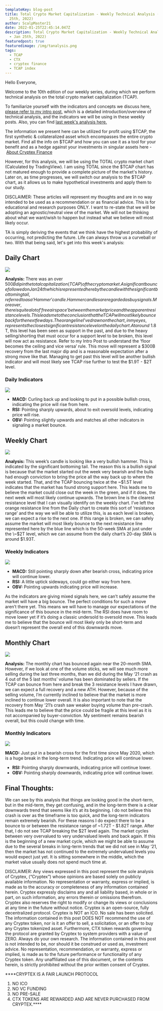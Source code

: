 ```yaml
---
templateKey: blog-post
title: Total Crypto Market Capitalization - Weekly Technical Analysis (#10 - Jan
  25th, 2022)
author: ScalpMaster21
date: 2022-01-25T22:45:14.047Z
description: Total Crypto Market Capitalization - Weekly Technical Analysis (#10
  - Jan 25th, 2022)
featuredpost: true
featuredimage: /img/tanalysis.png
tags:
  - TCAP
  - CTX
  - cryptex finance
  - TCAP index
---
```

Hello Everyone,

Welcome to the 10th edition of our weekly series, during which we perform technical analysis on the total crypto market capitalization (TCAP).

To familiarize yourself with the indicators and concepts we discuss here, [please refer to my intro post](https://cryptex.finance/blog/2021-10-09-tcap-technical-analysis-intro-post/), which is a detailed introduction/overview of technical analysis, and the indicators we will be using in these weekly posts. Also, you can find [last week's analysis here.](https://cryptex.finance/blog/2022-01-10-total-crypto-market-capitalization-weekly-technical-analysis-8-jan-9th-2022/)

The information we present here can be utilized for profit using $TCAP, the first synthetic & collateralized asset which encompasses the entire crypto market. Find all the info on $TCAP and how you can use it as a tool for your benefit and as a hedge against your investments in singular assets here - [About Cryptex Finance](https://cryptex.finance/#about)

However, for this analysis, we will be using the TOTAL crypto market chart (Calculated by TradingView). I am using TOTAL since the $TCAP chart has not matured enough to provide a complete picture of the market's history. Later on, as time progresses, we will switch our analysis to the $TCAP chart, as it allows us to make hypothetical investments and apply them to our study.

DISCLAIMER: These articles will represent my thoughts and are in no way intended to be used as a recommendation or as financial advice. This is for educational and research purposes ONLY. I want to re-state that we will be adopting an agnostic/neutral view of the market. We will not be thinking about what we want/wish to happen but instead what we believe will most likely occur.

TA is simply deriving the events that we think have the highest probability of occurring, not predicting the future. Life can always throw us a curveball or two. With that being said, let's get into this week's analysis:

## Daily Chart

![](/img/daily-chart-1-26-copy.png)

**Analysis:** There was an over $500B dip in the total capitalization (TCAP) of the crypto market. A significant bounce followed on Jan 24th which is represented here by the candle with the significant bottoming tail, referred to as a ‘Hammer’ candle. Hammer candles are regarded as buy signals. Moreover, there is quite a lot of ‘free airspace’ between the market price and the apparent resistance levels. This leads me to the conclusion that the TCAP will most likely bounce back for the next few days. The orange line I’ve drawn on the chart, in my eyes, represents the closest significant resistance level on the daily chart. At around ~$1.8T, this level has been seen as support in the past, and due to the heavy selling/shorting that must occur for a support level to be broken, this level will now act as resistance. Refer to my Intro Post to understand the ‘floor becomes the ceiling and vice versa’ rule. This move will represent a $300B recovery from the last major dip and is a reasonable expectation after a strong move like that. Managing to get past this level will be another bullish indicator and will most likely see TCAP rise further to test the $1.9T - $2T level.

### Daily Indicators

![](/img/daily-indicators-1-26-copy.png)

* **MACD:** Curling back up and looking to put in a possible bullish cross, indicating the price will rise from here.
* **RSI:** Pointing sharply upwards, about to exit oversold levels, indicating price will rise.
* **OBV:** Pointing slightly upwards and matches all other indicators in signaling a market bounce.

## Weekly Chart

![](/img/weekly-chart-1-26-copy.png)

**Analysis:** This week’s candle is looking like a very bullish hammer. This is indicated by the significant bottoming tail. The reason this is a bullish signal is because that the market started out the week very bearish and the bulls had enough conviction to bring the price all the way back up to where the week started. That, and the TCAP bouncing twice at the \~$1.5T level indicates that the market has found strong support here. This leads me to believe the market could close out the week in the green, and if it does, the next week will most likely continue upwards. The brown line is the clearest resistance level that I can visually identify on the weekly chart. I’ve left the orange resistance line from the Daily chart to create this sort of ‘resistance range’ and the way we will be able to utilize this, is as each level is broken, we can expect a rise to the next one. If this range is broken, we can safely assume the market will most likely bounce to the next resistance line represented here by the blue line which is the 50-week SMA at just under the \~$2T level, which we can assume from the daily chart’s 20-day SMA is around $1.93T.

### Weekly Indicators

![](/img/weekly-indicators-1-26-copy.png)

* **MACD:** Still pointing sharply down after bearish cross, indicating price will continue lower.
* **RSI:** A little uptick sideways, could go either way from here.
* **OBV:** Pointing upwards indicating price will increase.

As the indicators are giving mixed signals here, we can’t safely assume the market will have a big bounce. The perfect conditions for such a move aren’t there yet. This means we will have to manage our expectations of the significance of this bounce in the mid-term. The RSI does have room to move lower yet if it’s doing a classic undersold to oversold move. This leads me to believe that the bounce will most likely only be short-term and doesn’t represent the overall end of this downwards move.

## Monthly Chart

![](/img/monthly-chart-1-26-copy.png)

**Analysis:** The monthly chart has bounced again near the 20-month SMA. However, if we look at one of the volume sticks, we will see much more selling during the last three months, than we did during the May ‘21 crash as 4 out of the 5 last months’ volume has been dominated by sellers. If the TCAP can bounce from here and break the 3 resistance levels I have drawn, we can expect a full recovery and a new ATH. However, because of the selling volume, I’m currently inclined to believe that the market is more inclined to continue lower overall. It is also important to note that the recovery from May ‘21’s crash saw weaker buying volume than pre-crash. This leads me to believe that the price could be fragile at this level as it is not accompanied by buyer-conviction. My sentiment remains bearish overall, but this could change with time.

### Monthly Indicators

![](/img/monthly-indicators-1-26-copy.png)

**MACD:** Just put in a bearish cross for the first time since May 2020, which is a huge break in the long-term trend. Indicating price will continue lower.

* **RSI:** Pointing sharply downwards, indicating price will continue lower.
* **OBV:** Pointing sharply downwards, indicating price will continue lower.

## Final Thoughts:

We can see by this analysis that things are looking good in the short-term, but in the mid-term, they get confusing, and in the long-term there is a clear downwards trend that seems like it’s at its beginning. I do not believe this crash is over as the timeframe is too quick, and the long-term indicators remain extremely bearish. For these reasons I do expect there to be a bounce to or between the resistance range of ~1.72T - $1.82T range. After that, I do not see TCAP breaking the $2T level again. The market cycles between very overvalued to very undervalued levels and back again. If this is the beginning of a new market cycle, which we might be able to assume due to the several breaks in long-term trends that we did not see in May ‘21, then the market has not continued to the extremely undervalued levels you would expect just yet. It is sitting somewhere in the middle, which the market value usually does not spend much time at.

DISCLAIMER: Any views expressed in this post represent the sole analysis of Cryptex, (“Cryptex”) whose opinions are based solely on publicly available information. No representation or warranty, express or implied, is made as to the accuracy or completeness of any information contained herein. Cryptex expressly disclaims any and all liability based, in whole or in part, on such information, any errors therein or omissions therefrom. Cryptex also reserves the right to modify or change its views or conclusions at any time in the future without notice. Cryptex is an open-source, fully decentralized protocol. Cryptex is NOT an ICO. No sale has been solicited. The information contained in this post DOES NOT recommend the use of any Cryptex token, nor is it an offer to sell, a solicitation, or an offer to buy any Cryptex tokenized asset. Furthermore, CTX token rewards governing the protocol are granted by Cryptex to system providers with a value of ZERO. Always do your own research. The information contained in this post is not intended to be, nor should it be construed or used as, investment advice. No representation, recommendation, or warranty, express or implied, is made as to the future performance or functionality of any Cryptex token. Any unaffiliated use of this document, or the contents herein, is strictly prohibited without the prior written consent of Cryptex.

\*\*\*\*CRYPTEX IS A FAIR LAUNCH PROTOCOL

1. NO ICO
2. NO VC FUNDING
3. NO PRE-SALE
4. CTX TOKENS ARE REWARDED AND ARE NEVER PURCHASED FROM CRYPTEX.\*\*\*\*
